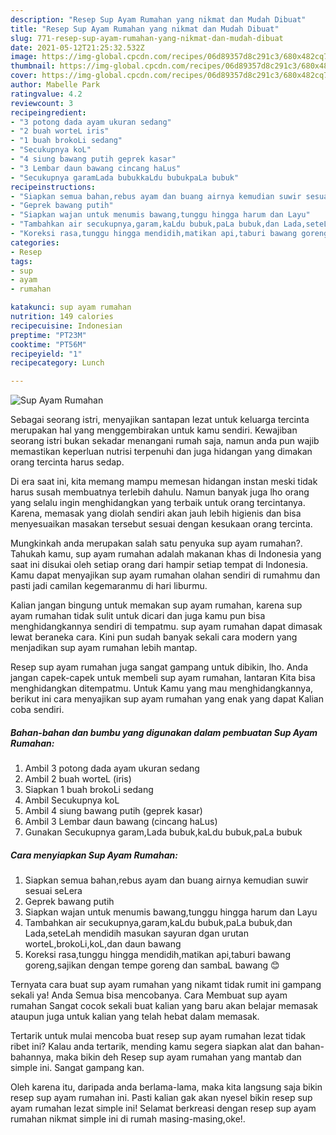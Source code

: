 ```yaml
---
description: "Resep Sup Ayam Rumahan yang nikmat dan Mudah Dibuat"
title: "Resep Sup Ayam Rumahan yang nikmat dan Mudah Dibuat"
slug: 771-resep-sup-ayam-rumahan-yang-nikmat-dan-mudah-dibuat
date: 2021-05-12T21:25:32.532Z
image: https://img-global.cpcdn.com/recipes/06d89357d8c291c3/680x482cq70/sup-ayam-rumahan-foto-resep-utama.jpg
thumbnail: https://img-global.cpcdn.com/recipes/06d89357d8c291c3/680x482cq70/sup-ayam-rumahan-foto-resep-utama.jpg
cover: https://img-global.cpcdn.com/recipes/06d89357d8c291c3/680x482cq70/sup-ayam-rumahan-foto-resep-utama.jpg
author: Mabelle Park
ratingvalue: 4.2
reviewcount: 3
recipeingredient:
- "3 potong dada ayam ukuran sedang"
- "2 buah worteL iris"
- "1 buah brokoLi sedang"
- "Secukupnya koL"
- "4 siung bawang putih geprek kasar"
- "3 Lembar daun bawang cincang haLus"
- "Secukupnya garamLada bubukkaLdu bubukpaLa bubuk"
recipeinstructions:
- "Siapkan semua bahan,rebus ayam dan buang airnya kemudian suwir sesuai seLera"
- "Geprek bawang putih"
- "Siapkan wajan untuk menumis bawang,tunggu hingga harum dan Layu"
- "Tambahkan air secukupnya,garam,kaLdu bubuk,paLa bubuk,dan Lada,seteLah mendidih masukan sayuran dgan urutan worteL,brokoLi,koL,dan daun bawang"
- "Koreksi rasa,tunggu hingga mendidih,matikan api,taburi bawang goreng,sajikan dengan tempe goreng dan sambaL bawang 😊"
categories:
- Resep
tags:
- sup
- ayam
- rumahan

katakunci: sup ayam rumahan 
nutrition: 149 calories
recipecuisine: Indonesian
preptime: "PT23M"
cooktime: "PT56M"
recipeyield: "1"
recipecategory: Lunch

---
```



![Sup Ayam Rumahan](https://img-global.cpcdn.com/recipes/06d89357d8c291c3/680x482cq70/sup-ayam-rumahan-foto-resep-utama.jpg)

Sebagai seorang istri, menyajikan santapan lezat untuk keluarga tercinta merupakan hal yang menggembirakan untuk kamu sendiri. Kewajiban seorang istri bukan sekadar menangani rumah saja, namun anda pun wajib memastikan keperluan nutrisi terpenuhi dan juga hidangan yang dimakan orang tercinta harus sedap.

Di era  saat ini, kita memang mampu memesan hidangan instan meski tidak harus susah membuatnya terlebih dahulu. Namun banyak juga lho orang yang selalu ingin menghidangkan yang terbaik untuk orang tercintanya. Karena, memasak yang diolah sendiri akan jauh lebih higienis dan bisa menyesuaikan masakan tersebut sesuai dengan kesukaan orang tercinta. 



Mungkinkah anda merupakan salah satu penyuka sup ayam rumahan?. Tahukah kamu, sup ayam rumahan adalah makanan khas di Indonesia yang saat ini disukai oleh setiap orang dari hampir setiap tempat di Indonesia. Kamu dapat menyajikan sup ayam rumahan olahan sendiri di rumahmu dan pasti jadi camilan kegemaranmu di hari liburmu.

Kalian jangan bingung untuk memakan sup ayam rumahan, karena sup ayam rumahan tidak sulit untuk dicari dan juga kamu pun bisa menghidangkannya sendiri di tempatmu. sup ayam rumahan dapat dimasak lewat beraneka cara. Kini pun sudah banyak sekali cara modern yang menjadikan sup ayam rumahan lebih mantap.

Resep sup ayam rumahan juga sangat gampang untuk dibikin, lho. Anda jangan capek-capek untuk membeli sup ayam rumahan, lantaran Kita bisa menghidangkan ditempatmu. Untuk Kamu yang mau menghidangkannya, berikut ini cara menyajikan sup ayam rumahan yang enak yang dapat Kalian coba sendiri.

<!--inarticleads1-->

##### Bahan-bahan dan bumbu yang digunakan dalam pembuatan Sup Ayam Rumahan:

1. Ambil 3 potong dada ayam ukuran sedang
1. Ambil 2 buah worteL (iris)
1. Siapkan 1 buah brokoLi sedang
1. Ambil Secukupnya koL
1. Ambil 4 siung bawang putih (geprek kasar)
1. Ambil 3 Lembar daun bawang (cincang haLus)
1. Gunakan Secukupnya garam,Lada bubuk,kaLdu bubuk,paLa bubuk




<!--inarticleads2-->

##### Cara menyiapkan Sup Ayam Rumahan:

1. Siapkan semua bahan,rebus ayam dan buang airnya kemudian suwir sesuai seLera
1. Geprek bawang putih
1. Siapkan wajan untuk menumis bawang,tunggu hingga harum dan Layu
1. Tambahkan air secukupnya,garam,kaLdu bubuk,paLa bubuk,dan Lada,seteLah mendidih masukan sayuran dgan urutan worteL,brokoLi,koL,dan daun bawang
1. Koreksi rasa,tunggu hingga mendidih,matikan api,taburi bawang goreng,sajikan dengan tempe goreng dan sambaL bawang 😊




Ternyata cara buat sup ayam rumahan yang nikamt tidak rumit ini gampang sekali ya! Anda Semua bisa mencobanya. Cara Membuat sup ayam rumahan Sangat cocok sekali buat kalian yang baru akan belajar memasak ataupun juga untuk kalian yang telah hebat dalam memasak.

Tertarik untuk mulai mencoba buat resep sup ayam rumahan lezat tidak ribet ini? Kalau anda tertarik, mending kamu segera siapkan alat dan bahan-bahannya, maka bikin deh Resep sup ayam rumahan yang mantab dan simple ini. Sangat gampang kan. 

Oleh karena itu, daripada anda berlama-lama, maka kita langsung saja bikin resep sup ayam rumahan ini. Pasti kalian gak akan nyesel bikin resep sup ayam rumahan lezat simple ini! Selamat berkreasi dengan resep sup ayam rumahan nikmat simple ini di rumah masing-masing,oke!.

